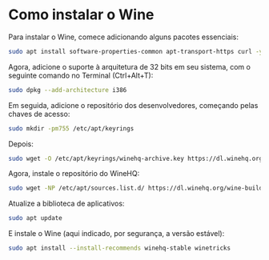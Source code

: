 # Como instalar o Wine

Para instalar o Wine, comece adicionando alguns pacotes essenciais:


```bash
sudo apt install software-properties-common apt-transport-https curl -y
```

Agora, adicione o suporte à arquitetura de 32 bits em seu sistema, com o seguinte comando no Terminal (Ctrl+Alt+T):

```bash
sudo dpkg --add-architecture i386
```

Em seguida, adicione o repositório dos desenvolvedores, começando pelas chaves de acesso:

```bash
sudo mkdir -pm755 /etc/apt/keyrings
```

Depois:

```bash
sudo wget -O /etc/apt/keyrings/winehq-archive.key https://dl.winehq.org/wine-builds/winehq.key
```

Agora, instale o repositório do WineHQ:

```bash
sudo wget -NP /etc/apt/sources.list.d/ https://dl.winehq.org/wine-builds/ubuntu/dists/lunar/winehq-lunar.sources
```

Atualize a biblioteca de aplicativos:

```bash
sudo apt update
```

E instale o Wine (aqui indicado, por segurança, a versão estável):

```bash
sudo apt install --install-recommends winehq-stable winetricks
```


